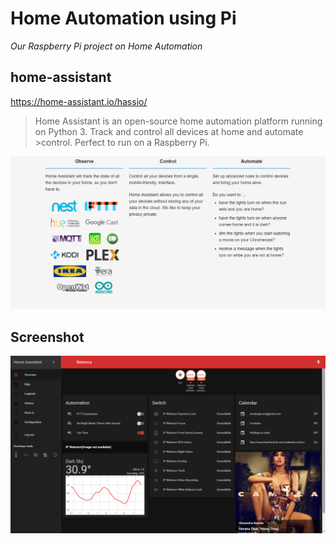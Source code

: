 # Home Automation using Pi
_Our Raspberry Pi project on Home Automation_

## home-assistant
https://home-assistant.io/hassio/

>Home Assistant is an open-source home automation platform running on Python 3. Track and control all devices at home and automate >control. Perfect to run on a Raspberry Pi.

![features](/Images/imag1.PNG)


## Screenshot

![screen 1](/Images/imag2.png)
